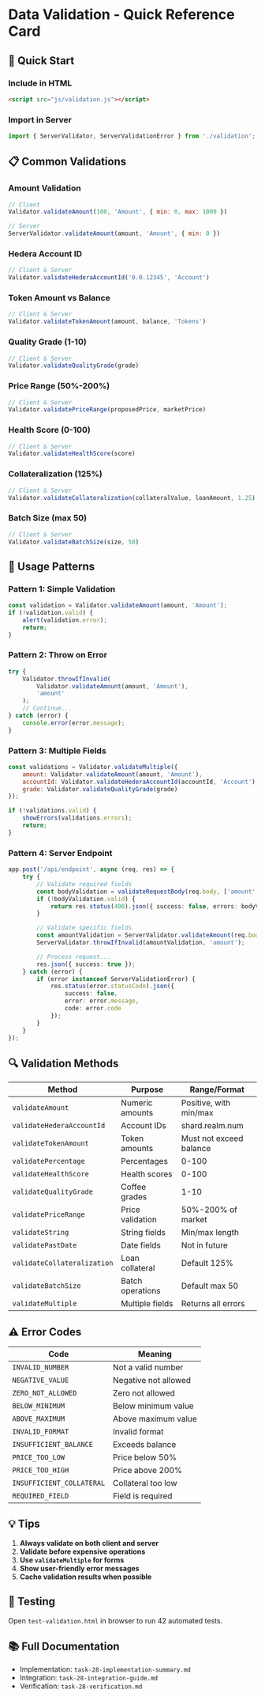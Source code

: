 # Data Validation - Quick Reference Card

## 🚀 Quick Start

### Include in HTML
```html
<script src="js/validation.js"></script>
```

### Import in Server
```typescript
import { ServerValidator, ServerValidationError } from './validation';
```

## 📋 Common Validations

### Amount Validation
```javascript
// Client
Validator.validateAmount(100, 'Amount', { min: 0, max: 1000 })

// Server
ServerValidator.validateAmount(amount, 'Amount', { min: 0 })
```

### Hedera Account ID
```javascript
// Client & Server
Validator.validateHederaAccountId('0.0.12345', 'Account')
```

### Token Amount vs Balance
```javascript
// Client & Server
Validator.validateTokenAmount(amount, balance, 'Tokens')
```

### Quality Grade (1-10)
```javascript
// Client & Server
Validator.validateQualityGrade(grade)
```

### Price Range (50%-200%)
```javascript
// Client & Server
Validator.validatePriceRange(proposedPrice, marketPrice)
```

### Health Score (0-100)
```javascript
// Client & Server
Validator.validateHealthScore(score)
```

### Collateralization (125%)
```javascript
// Client & Server
Validator.validateCollateralization(collateralValue, loanAmount, 1.25)
```

### Batch Size (max 50)
```javascript
// Client & Server
Validator.validateBatchSize(size, 50)
```

## 🎯 Usage Patterns

### Pattern 1: Simple Validation
```javascript
const validation = Validator.validateAmount(amount, 'Amount');
if (!validation.valid) {
    alert(validation.error);
    return;
}
```

### Pattern 2: Throw on Error
```javascript
try {
    Validator.throwIfInvalid(
        Validator.validateAmount(amount, 'Amount'),
        'amount'
    );
    // Continue...
} catch (error) {
    console.error(error.message);
}
```

### Pattern 3: Multiple Fields
```javascript
const validations = Validator.validateMultiple({
    amount: Validator.validateAmount(amount, 'Amount'),
    accountId: Validator.validateHederaAccountId(accountId, 'Account'),
    grade: Validator.validateQualityGrade(grade)
});

if (!validations.valid) {
    showErrors(validations.errors);
    return;
}
```

### Pattern 4: Server Endpoint
```typescript
app.post('/api/endpoint', async (req, res) => {
    try {
        // Validate required fields
        const bodyValidation = validateRequestBody(req.body, ['amount', 'accountId']);
        if (!bodyValidation.valid) {
            return res.status(400).json({ success: false, errors: bodyValidation.errors });
        }

        // Validate specific fields
        const amountValidation = ServerValidator.validateAmount(req.body.amount, 'Amount');
        ServerValidator.throwIfInvalid(amountValidation, 'amount');

        // Process request...
        res.json({ success: true });
    } catch (error) {
        if (error instanceof ServerValidationError) {
            res.status(error.statusCode).json({
                success: false,
                error: error.message,
                code: error.code
            });
        }
    }
});
```

## 🔍 Validation Methods

| Method | Purpose | Range/Format |
|--------|---------|--------------|
| `validateAmount` | Numeric amounts | Positive, with min/max |
| `validateHederaAccountId` | Account IDs | shard.realm.num |
| `validateTokenAmount` | Token amounts | Must not exceed balance |
| `validatePercentage` | Percentages | 0-100 |
| `validateHealthScore` | Health scores | 0-100 |
| `validateQualityGrade` | Coffee grades | 1-10 |
| `validatePriceRange` | Price validation | 50%-200% of market |
| `validateString` | String fields | Min/max length |
| `validatePastDate` | Date fields | Not in future |
| `validateCollateralization` | Loan collateral | Default 125% |
| `validateBatchSize` | Batch operations | Default max 50 |
| `validateMultiple` | Multiple fields | Returns all errors |

## ⚠️ Error Codes

| Code | Meaning |
|------|---------|
| `INVALID_NUMBER` | Not a valid number |
| `NEGATIVE_VALUE` | Negative not allowed |
| `ZERO_NOT_ALLOWED` | Zero not allowed |
| `BELOW_MINIMUM` | Below minimum value |
| `ABOVE_MAXIMUM` | Above maximum value |
| `INVALID_FORMAT` | Invalid format |
| `INSUFFICIENT_BALANCE` | Exceeds balance |
| `PRICE_TOO_LOW` | Price below 50% |
| `PRICE_TOO_HIGH` | Price above 200% |
| `INSUFFICIENT_COLLATERAL` | Collateral too low |
| `REQUIRED_FIELD` | Field is required |

## 💡 Tips

1. **Always validate on both client and server**
2. **Validate before expensive operations**
3. **Use `validateMultiple` for forms**
4. **Show user-friendly error messages**
5. **Cache validation results when possible**

## 🧪 Testing

Open `test-validation.html` in browser to run 42 automated tests.

## 📚 Full Documentation

- Implementation: `task-28-implementation-summary.md`
- Integration: `task-28-integration-guide.md`
- Verification: `task-28-verification.md`
